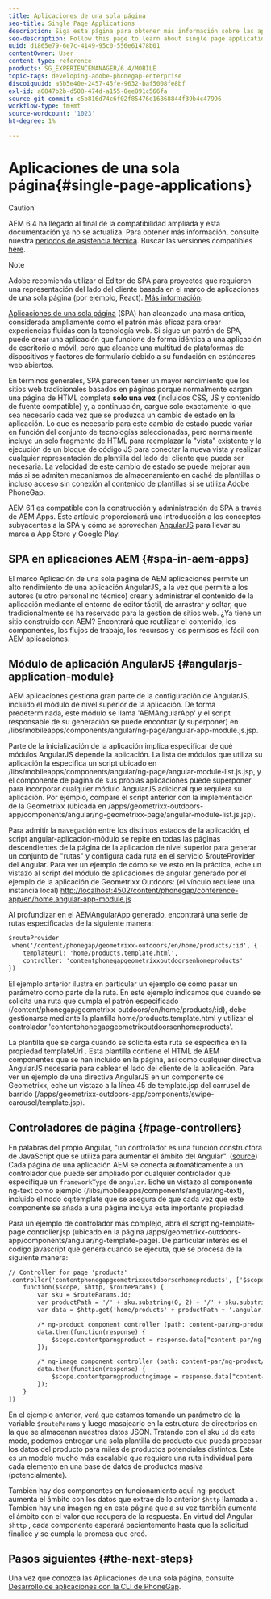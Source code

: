 ```yaml
---
title: Aplicaciones de una sola página
seo-title: Single Page Applications
description: Siga esta página para obtener más información sobre las aplicaciones de una sola página, es decir, puede crear una aplicación que funcione de forma idéntica a una aplicación de escritorio o móvil.
seo-description: Follow this page to learn about single page applications, that is, you can create an application that performs identically to a desktop or mobile application.
uuid: d1865e79-6e7c-4149-95c0-556e61478b01
contentOwner: User
content-type: reference
products: SG_EXPERIENCEMANAGER/6.4/MOBILE
topic-tags: developing-adobe-phonegap-enterprise
discoiquuid: a5b5e40e-2457-45fe-9632-baf5008fe8bf
exl-id: a0847b2b-d508-474d-a155-8ee891c566fa
source-git-commit: c5b816d74c6f02f85476d16868844f39b4c47996
workflow-type: tm+mt
source-wordcount: '1023'
ht-degree: 1%

---
```


# Aplicaciones de una sola página{#single-page-applications}

>[!CAUTION]
>
>AEM 6.4 ha llegado al final de la compatibilidad ampliada y esta documentación ya no se actualiza. Para obtener más información, consulte nuestra [períodos de asistencia técnica](https://helpx.adobe.com/es/support/programs/eol-matrix.html). Buscar las versiones compatibles [here](https://experienceleague.adobe.com/docs/).

>[!NOTE]
>
>Adobe recomienda utilizar el Editor de SPA para proyectos que requieren una representación del lado del cliente basada en el marco de aplicaciones de una sola página (por ejemplo, React). [Más información](/help/sites-developing/spa-overview.md).

[Aplicaciones de una sola página](https://en.wikipedia.org/wiki/Single-page_application) (SPA) han alcanzado una masa crítica, considerada ampliamente como el patrón más eficaz para crear experiencias fluidas con la tecnología web. Si sigue un patrón de SPA, puede crear una aplicación que funcione de forma idéntica a una aplicación de escritorio o móvil, pero que alcance una multitud de plataformas de dispositivos y factores de formulario debido a su fundación en estándares web abiertos.

En términos generales, SPA parecen tener un mayor rendimiento que los sitios web tradicionales basados en páginas porque normalmente cargan una página de HTML completa **solo una vez** (incluidos CSS, JS y contenido de fuente compatible) y, a continuación, cargue solo exactamente lo que sea necesario cada vez que se produzca un cambio de estado en la aplicación. Lo que es necesario para este cambio de estado puede variar en función del conjunto de tecnologías seleccionadas, pero normalmente incluye un solo fragmento de HTML para reemplazar la &quot;vista&quot; existente y la ejecución de un bloque de código JS para conectar la nueva vista y realizar cualquier representación de plantilla del lado del cliente que pueda ser necesaria. La velocidad de este cambio de estado se puede mejorar aún más si se admiten mecanismos de almacenamiento en caché de plantillas o incluso acceso sin conexión al contenido de plantillas si se utiliza Adobe PhoneGap.

AEM 6.1 es compatible con la construcción y administración de SPA a través de AEM Apps. Este artículo proporcionará una introducción a los conceptos subyacentes a la SPA y cómo se aprovechan [AngularJS](https://angularjs.org/) para llevar su marca a App Store y Google Play.

## SPA en aplicaciones AEM {#spa-in-aem-apps}

El marco Aplicación de una sola página de AEM aplicaciones permite un alto rendimiento de una aplicación AngularJS, a la vez que permite a los autores (u otro personal no técnico) crear y administrar el contenido de la aplicación mediante el entorno de editor táctil, de arrastrar y soltar, que tradicionalmente se ha reservado para la gestión de sitios web. ¿Ya tiene un sitio construido con AEM? Encontrará que reutilizar el contenido, los componentes, los flujos de trabajo, los recursos y los permisos es fácil con AEM aplicaciones.

## Módulo de aplicación AngularJS {#angularjs-application-module}

AEM aplicaciones gestiona gran parte de la configuración de AngularJS, incluido el módulo de nivel superior de la aplicación. De forma predeterminada, este módulo se llama &#39;AEMAngularApp&#39; y el script responsable de su generación se puede encontrar (y superponer) en /libs/mobileapps/components/angular/ng-page/angular-app-module.js.jsp.

Parte de la inicialización de la aplicación implica especificar de qué módulos AngularJS depende la aplicación. La lista de módulos que utiliza su aplicación la especifica un script ubicado en /libs/mobileapps/components/angular/ng-page/angular-module-list.js.jsp, y el componente de página de sus propias aplicaciones puede superponer para incorporar cualquier módulo AngularJS adicional que requiera su aplicación. Por ejemplo, compare el script anterior con la implementación de la Geometrixx (ubicada en /apps/geometrixx-outdoors-app/components/angular/ng-geometrixx-page/angular-module-list.js.jsp).

Para admitir la navegación entre los distintos estados de la aplicación, el script angular-aplicación-módulo se repite en todas las páginas descendientes de la página de la aplicación de nivel superior para generar un conjunto de &quot;rutas&quot; y configura cada ruta en el servicio $routeProvider del Angular. Para ver un ejemplo de cómo se ve esto en la práctica, eche un vistazo al script del módulo de aplicaciones de angular generado por el ejemplo de la aplicación de Geometrixx Outdoors: (el vínculo requiere una instancia local) [http://localhost:4502/content/phonegap/conference-app/en/home.angular-app-module.js](http://localhost:4502/content/phonegap/conference-app/en/home.angular-app-module.js)

Al profundizar en el AEMAngularApp generado, encontrará una serie de rutas especificadas de la siguiente manera:

```xml
$routeProvider
.when('/content/phonegap/geometrixx-outdoors/en/home/products/:id', {
    templateUrl: 'home/products.template.html',
    controller: 'contentphonegapgeometrixxoutdoorsenhomeproducts'
})
```

El ejemplo anterior ilustra en particular un ejemplo de cómo pasar un parámetro como parte de la ruta. En este ejemplo indicamos que cuando se solicita una ruta que cumpla el patrón especificado (/content/phonegap/geometrixx-outdoors/en/home/products/:id), debe gestionarse mediante la plantilla home/products.template.html y utilizar el controlador &#39;contentphonegapgeometrixoutdoorsenhomeproducts&#39;.

La plantilla que se carga cuando se solicita esta ruta se especifica en la propiedad templateUrl . Esta plantilla contiene el HTML de AEM componentes que se han incluido en la página, así como cualquier directiva AngularJS necesaria para cablear el lado del cliente de la aplicación. Para ver un ejemplo de una directiva AngularJS en un componente de Geometrixx, eche un vistazo a la línea 45 de template.jsp del carrusel de barrido (/apps/geometrixx-outdoors-app/components/swipe-carousel/template.jsp).

## Controladores de página {#page-controllers}

En palabras del propio Angular, &quot;un controlador es una función constructora de JavaScript que se utiliza para aumentar el ámbito del Angular&quot;. ([source](https://docs.angularjs.org/guide/controller)) Cada página de una aplicación AEM se conecta automáticamente a un controlador que puede ser ampliado por cualquier controlador que especifique un `frameworkType` de `angular`. Eche un vistazo al componente ng-text como ejemplo (/libs/mobileapps/components/angular/ng-text), incluido el nodo cq:template que se asegura de que cada vez que este componente se añada a una página incluya esta importante propiedad.

Para un ejemplo de controlador más complejo, abra el script ng-template-page controller.jsp (ubicado en la página /apps/geometrixx-outdoors-app/components/angular/ng-template-page). De particular interés es el código javascript que genera cuando se ejecuta, que se procesa de la siguiente manera:

```xml
// Controller for page 'products'
.controller('contentphonegapgeometrixxoutdoorsenhomeproducts', ['$scope', '$http', '$routeParams',
    function($scope, $http, $routeParams) {
        var sku = $routeParams.id;
        var productPath = '/' + sku.substring(0, 2) + '/' + sku.substring(0, 4) + '/' + sku;
        var data = $http.get('home/products' + productPath + '.angular.json' + cacheKiller);

        /* ng-product component controller (path: content-par/ng-product) */
        data.then(function(response) {
            $scope.contentparngproduct = response.data["content-par/ng-product"].items;
        });

        /* ng-image component controller (path: content-par/ng-product/ng-image) */
        data.then(function(response) {
            $scope.contentparngproductngimage = response.data["content-par/ng-product/ng-image"].items;
        });
    }
])
```

En el ejemplo anterior, verá que estamos tomando un parámetro de la variable `$routeParams` y luego masajearlo en la estructura de directorios en la que se almacenan nuestros datos JSON. Tratando con el sku `id` de este modo, podemos entregar una sola plantilla de producto que pueda procesar los datos del producto para miles de productos potenciales distintos. Este es un modelo mucho más escalable que requiere una ruta individual para cada elemento en una base de datos de productos masiva (potencialmente).

También hay dos componentes en funcionamiento aquí: ng-product aumenta el ámbito con los datos que extrae de lo anterior `$http` llamada a . También hay una imagen ng en esta página que a su vez también aumenta el ámbito con el valor que recupera de la respuesta. En virtud del Angular `$http` , cada componente esperará pacientemente hasta que la solicitud finalice y se cumpla la promesa que creó.

## Pasos siguientes {#the-next-steps}

Una vez que conozca las Aplicaciones de una sola página, consulte [Desarrollo de aplicaciones con la CLI de PhoneGap](/help/mobile/phonegap-apps-pg-cli.md).
